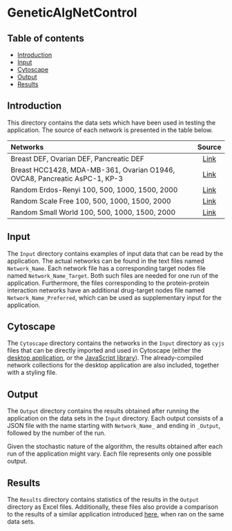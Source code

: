 # GeneticAlgNetControl

## Table of contents

* [Introduction](#introduction)
* [Input](#input)
* [Cytoscape](#cytoscape)
* [Output](#output)
* [Results](#results)

## Introduction

This directory contains the data sets which have been used in testing the application. The source of each network is presented in the table below.

Networks | Source
:--- | :---:
Breast DEF, Ovarian DEF, Pancreatic DEF | [Link](https://doi.org/10.1038/s41598-017-10491-y)
Breast HCC1428, MDA-MB-361, Ovarian O1946, OVCA8, Pancreatic AsPC-1, KP-3 | [Link](https://doi.org/10.1093/nar/gkr959)
Random Erdos-Renyi 100, 500, 1000, 1500, 2000 | [Link](https://networkx.github.io/documentation/stable/reference/generated/networkx.generators.random_graphs.fast_gnp_random_graph.html)
Random Scale Free 100, 500, 1000, 1500, 2000 | [Link](https://networkx.github.io/documentation/stable/reference/generated/networkx.generators.directed.scale_free_graph.html?highlight=scale_free#networkx.generators.directed.scale_free_graph)
Random Small World 100, 500, 1000, 1500, 2000 | [Link](https://networkx.github.io/documentation/stable/reference/generated/networkx.generators.random_graphs.watts_strogatz_graph.html?highlight=watts_st#networkx.generators.random_graphs.watts_strogatz_graph)

## Input

The ``Input`` directory contains examples of input data that can be read by the application. The actual networks can be found in the text files named ``Network_Name``. Each network file has a corresponding target nodes file named ``Network_Name_Target``. Both such files are needed for one run of the application. Furthermore, the files corresponding to the protein-protein interaction networks have an additional drug-target nodes file named ``Network_Name_Preferred``, which can be used as supplementary input for the application.

## Cytoscape

The ``Cytoscape`` directory contains the networks in the ``Input`` directory as ``cyjs`` files that can be directly imported and used in Cytoscape (either the [desktop application](https://cytoscape.org/), or the [JavaScript library](https://js.cytoscape.org/)). The already-compiled network collections for the desktop application are also included, together with a styling file.

## Output

The ``Output`` directory contains the results obtained after running the application on the data sets in the ``Input`` directory. Each output consists of a JSON file with the name starting with ``Network_Name_`` and ending in ``_Output``, followed by the number of the run.

Given the stochastic nature of the algorithm, the results obtained after each run of the application might vary. Each file represents only one possible output.

## Results

The ``Results`` directory contains statistics of the results in the ``Output`` directory as Excel files. Additionally, these files also provide a comparison to the results of a similar application introduced [here](https://doi.org/10.1038/s41598-017-10491-y), when ran on the same data sets.
